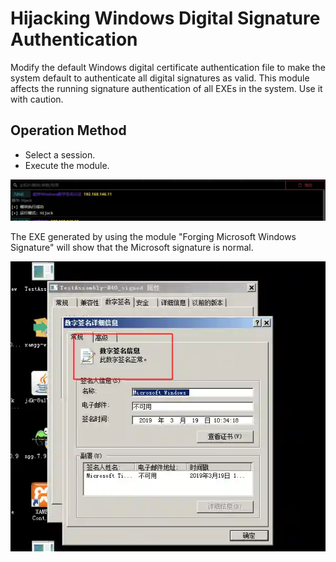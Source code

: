 # Hijacking Windows Digital Signature Authentication


Modify the default Windows digital certificate authentication file to make the system default to authenticate all digital signatures as valid. This module affects the running signature authentication of all EXEs in the system. Use it with caution.



## Operation Method
- Select a session.
- Execute the module.

![](img\DefenseEvasion_CodeSigning_PeSigningAuthHijack\1.webp)

The EXE generated by using the module "Forging Microsoft Windows Signature" will show that the Microsoft signature is normal.

![](img\DefenseEvasion_CodeSigning_PeSigningAuthHijack\2.webp)


 